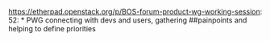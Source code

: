 https://etherpad.openstack.org/p/BOS-forum-product-wg-working-session: 52: 		* PWG connecting with devs and users, gathering ##painpoints and helping to define priorities

